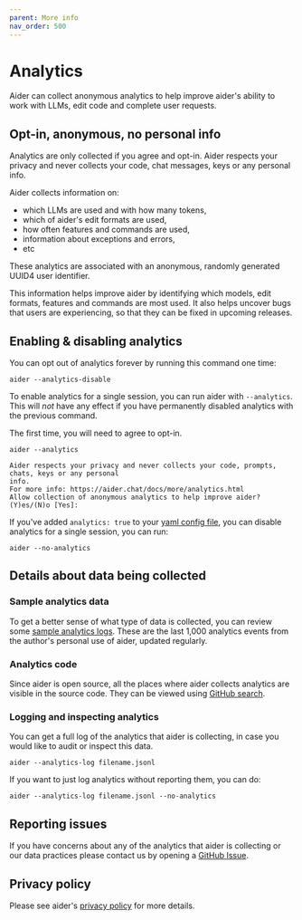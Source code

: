 ```yaml
---
parent: More info
nav_order: 500
---
```


# Analytics

Aider can collect anonymous analytics to help
improve aider's ability to work with LLMs, edit code and complete user requests.

## Opt-in, anonymous, no personal info

Analytics are only collected if you agree and opt-in. 
Aider respects your privacy and never collects your code, chat messages, keys or
any personal info.

Aider collects information on:

- which LLMs are used and with how many tokens,
- which of aider's edit formats are used,
- how often features and commands are used,
- information about exceptions and errors,
- etc

These analytics are associated with an anonymous,
randomly generated UUID4 user identifier.

This information helps improve aider by identifying which models, edit formats,
features and commands are most used.
It also helps uncover bugs that users are experiencing, so that they can be fixed
in upcoming releases.

## Enabling & disabling analytics

You can opt out of analytics forever by running this command one time:

```
aider --analytics-disable
```

To enable analytics for a single session, you can run aider with `--analytics`.
This will *not* have any effect if you have permanently disabled analytics with the previous command.

The first time, you will need to agree to opt-in.

```
aider --analytics

Aider respects your privacy and never collects your code, prompts, chats, keys or any personal
info.
For more info: https://aider.chat/docs/more/analytics.html
Allow collection of anonymous analytics to help improve aider? (Y)es/(N)o [Yes]:
```

If you've added `analytics: true` to your 
[yaml config file](/docs/config/aider_conf.html), 
you can disable analytics for a single session, you can run:

```
aider --no-analytics
```

## Details about data being collected

### Sample analytics data

To get a better sense of what type of data is collected, you can review some
[sample analytics logs](https://github.com/aider-ai/aider/blob/main/aider/website/assets/sample-analytics.jsonl).
These are the last 1,000 analytics events from the author's
personal use of aider, updated regularly.


### Analytics code

Since aider is open source, all the places where aider collects analytics
are visible in the source code.
They can be viewed using 
[GitHub search](https://github.com/search?q=repo%3Aaider-ai%2Faider+%22.event%28%22&type=code).


### Logging and inspecting analytics

You can get a full log of the analytics that aider is collecting,
in case you would like to audit or inspect this data.

```
aider --analytics-log filename.jsonl
```

If you want to just log analytics without reporting them, you can do:

```
aider --analytics-log filename.jsonl --no-analytics
```


## Reporting issues

If you have concerns about any of the analytics that aider is collecting
or our data practices
please contact us by opening a
[GitHub Issue](https://github.com/paul-gauthier/aider/issues).

## Privacy policy

Please see aider's
[privacy policy](/docs/legal/privacy.html)
for more details.

